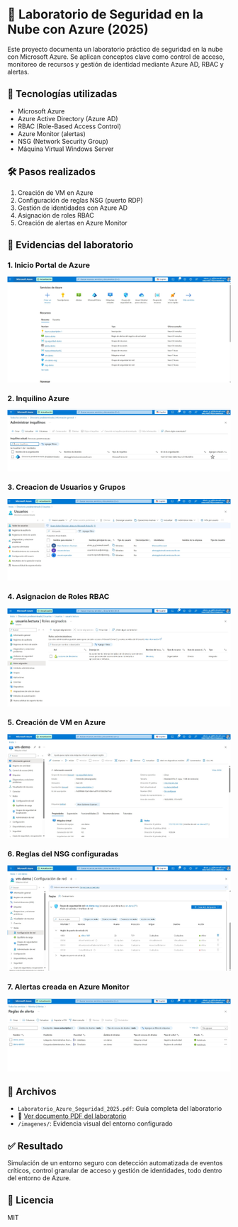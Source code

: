 # 🔐 Laboratorio de Seguridad en la Nube con Azure (2025)

Este proyecto documenta un laboratorio práctico de seguridad en la nube con Microsoft Azure. Se aplican conceptos clave como control de acceso, monitoreo de recursos y gestión de identidad mediante Azure AD, RBAC y alertas.

## 🚀 Tecnologías utilizadas
- Microsoft Azure
- Azure Active Directory (Azure AD)
- RBAC (Role-Based Access Control)
- Azure Monitor (alertas)
- NSG (Network Security Group)
- Máquina Virtual Windows Server

## 🛠️ Pasos realizados
1. Creación de VM en Azure
3. Configuración de reglas NSG (puerto RDP)
4. Gestión de identidades con Azure AD
5. Asignación de roles RBAC
6. Creación de alertas en Azure Monitor

## 📸 Evidencias del laboratorio

### 1. Inicio Portal de Azure
![VM](https://github.com/Jhon010690/AzureSecurityLab2025/blob/main/Imagenes/Inicio%20Portal%20de%20Azure.jpg)

### 2. Inquilino Azure
![VM](https://github.com/Jhon010690/AzureSecurityLab2025/blob/main/Imagenes/Inquilino%20Azure.jpg)

### 3. Creacion de Usuarios y Grupos
![VM](https://github.com/Jhon010690/AzureSecurityLab2025/blob/main/Imagenes/Creacion%20de%20Usuarios%20y%20Grupos.jpg)

### 4. Asignacion de Roles RBAC
![VM](https://github.com/Jhon010690/AzureSecurityLab2025/blob/main/Imagenes/Asignacion%20de%20Roles.jpg)

### 5. Creación de VM en Azure
![VM](https://github.com/Jhon010690/AzureSecurityLab2025/blob/main/Imagenes/Creacion%20Maquina%20Virtual.jpg)

### 6. Reglas del NSG configuradas
![VM](https://github.com/Jhon010690/AzureSecurityLab2025/blob/main/Imagenes/Configuracion%20Grupo%20de%20Seguridad.jpg)

### 7. Alertas creada en Azure Monitor
![VM](https://github.com/Jhon010690/AzureSecurityLab2025/blob/main/Imagenes/Azure%20Monitor%20-%20Creacion%20de%20alertas.jpg)

## 📎 Archivos
- `Laboratorio_Azure_Seguridad_2025.pdf`: Guía completa del laboratorio
- 📄 [Ver documento PDF del laboratorio](Laboratorio_Azure_Seguridad_2025.pdf)
- `/imagenes/`: Evidencia visual del entorno configurado

## ✅ Resultado
Simulación de un entorno seguro con detección automatizada de eventos críticos, control granular de acceso y gestión de identidades, todo dentro del entorno de Azure.

## 📘 Licencia
MIT
